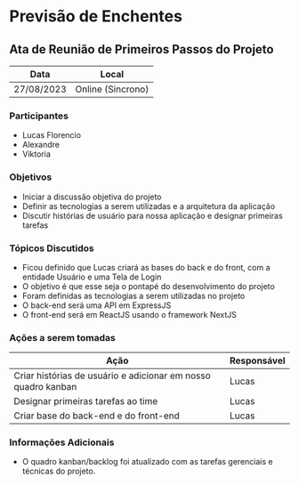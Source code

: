 # Previsão de Enchentes


## Ata de Reunião de Primeiros Passos do Projeto

Data         | Local
------------ | -------------
27/08/2023   | Online (Sincrono)


### Participantes
* Lucas Florencio  
* Alexandre
* Viktoria

### Objetivos
* Iniciar a discussão objetiva do projeto
* Definir as tecnologias a serem utilizadas e a arquitetura da aplicação
* Discutir histórias de usuário para nossa aplicação e designar primeiras tarefas

### Tópicos Discutidos
* Ficou definido que Lucas criará as bases do back e do front, com a entidade Usuário e uma Tela de Login
* O objetivo é que esse seja o pontapé do desenvolvimento do projeto
* Foram definidas as tecnologias a serem utilizadas no projeto
* O back-end será uma API em ExpressJS
* O front-end será em ReactJS usando o framework NextJS

### Ações a serem tomadas
Ação                                                         | Responsável   
------------                                                 | ------------- 
Criar histórias de usuário e adicionar em nosso quadro kanban| Lucas
Designar primeiras tarefas ao time                           | Lucas 
Criar base do back-end e do front-end                        | Lucas

### Informações Adicionais
* O quadro kanban/backlog foi atualizado com as tarefas gerenciais e técnicas do projeto.
